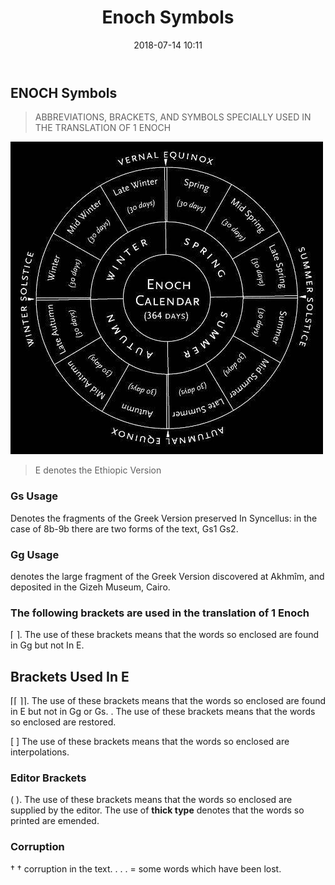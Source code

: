 ﻿---
template: blog-post
title: "Enoch Symbols"
date: 2018-07-14 10:11
path: /posts/enoch-symbols
tags: [Enoch, Enoch Symbols]
category: Enoch
featuredImage: ../../../static/assets/enoch-floating.jpg
description: The Symbols use in Enoch Books 1 and 2, Denotes the fragments of the Greek Version preserved In Syncellus in the case of 8b-9b there are two forms of the text, Gs1 Gs2.
---

## ENOCH Symbols

> ABBREVIATIONS, BRACKETS, AND SYMBOLS SPECIALLY USED IN THE TRANSLATION OF 1 ENOCH

![Enoch Symbols](../../../static/assets/enoch-preface-intro.jpg)

> E denotes the Ethiopic Version

### Gs Usage

Denotes the fragments of the Greek Version preserved In Syncellus: in the case of 8b-9b there are two forms of the text, Gs1 Gs2.

### Gg Usage

denotes the large fragment of the Greek Version discovered at Akhmîm, and deposited in the Gizeh Museum, Cairo.

### The following brackets are used in the translation of 1 Enoch

⌈ ⌉. The use of these brackets means that the words so enclosed are found in Gg but not In E.

## Brackets Used In E

⌈⌈ ⌉⌉. The use of these brackets means that the words so enclosed are found in E but not in Gg or Gs. . The use of these brackets means that the words so enclosed are restored.

[ ] The use of these brackets means that the words so enclosed are interpolations.

### Editor Brackets

( ). The use of these brackets means that the words so enclosed are supplied by the editor. The use of **thick type** denotes that the words so printed are emended.

### Corruption

† † corruption in the text. . . . = some words which have been lost.





